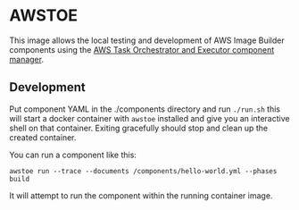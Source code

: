 # AWSTOE 

This image allows the local testing and development of AWS Image Builder components using the [AWS Task Orchestrator and Executor component manager](https://docs.aws.amazon.com/imagebuilder/latest/userguide/toe-component-manager.html).

## Development

Put component YAML in the ./components directory and run `./run.sh` this will start a docker container with `awstoe` installed and give you an interactive shell on that container. Exiting gracefully should stop and clean up the created container.

You can run a component like this:

```console
awstoe run --trace --documents /components/hello-world.yml --phases build
```

It will attempt to run the component within the running container image.

